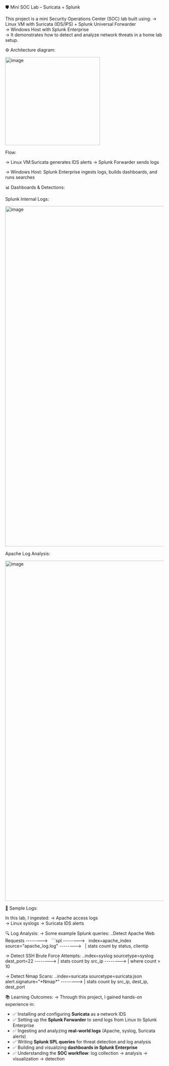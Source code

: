 🛡️ Mini SOC Lab – Suricata + Splunk



This project is a mini Security Operations Center (SOC) lab built using:
-> Linux VM with Suricata (IDS/IPS) + Splunk Universal Forwarder  
-> Windows Host with Splunk Enterprise  
-> It demonstrates how to detect and analyze network threats in a home lab setup.


⚙️ Architecture diagram:

<img width="301" height="280" alt="image" src="https://github.com/user-attachments/assets/e2f5c478-b7e8-4413-be3c-131d272d4ffd" />




Flow:

-> Linux VM:Suricata generates IDS alerts → Splunk Forwarder sends logs  

-> Windows Host: Splunk Enterprise ingests logs, builds dashboards, and runs searches 


📊 Dashboards \& Detections:

Splunk Internal Logs:

<img width="1920" height="1080" alt="image" src="https://github.com/user-attachments/assets/09c07231-85ac-4c12-af12-99f75958a82b" />


Apache Log Analysis:

<img width="1920" height="1080" alt="image" src="https://github.com/user-attachments/assets/2344d312-ba76-4d7d-a057-c8b6f39a5dbb" />


📂 Sample Logs:

In this lab, I ingested:
-> Apache access logs  
-> Linux syslogs 
-> Suricata IDS alerts


🔍 Log Analysis:
-> Some example Splunk queries:
    ..Detect Apache Web Requests
--------> &nbsp; ```spl
--------> &nbsp; index=apache\_index source="apache\_log.log"
--------> &nbsp; | stats count by status, clientip


-> Detect SSH Brute Force Attempts:
    ..index=syslog sourcetype=syslog dest\_port=22
--------> | stats count by src\_ip
--------> | where count > 10


-> Detect Nmap Scans:
    ..index=suricata sourcetype=suricata:json alert.signature="\*Nmap\*"
--------> | stats count by src\_ip, dest\_ip, dest\_port


📚 Learning Outcomes:
-> Through this project, I gained hands-on experience in:
- ✅ Installing and configuring **Suricata** as a network IDS  
- ✅ Setting up the **Splunk Forwarder** to send logs from Linux to Splunk Enterprise  
- ✅ Ingesting and analyzing **real-world logs** (Apache, syslog, Suricata alerts)  
- ✅ Writing **Splunk SPL queries** for threat detection and log analysis  
- ✅ Building and visualizing **dashboards in Splunk Enterprise**  
- ✅ Understanding the **SOC workflow**: log collection → analysis → visualization → detection  


